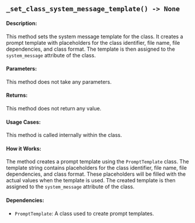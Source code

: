 ## `_set_class_system_message_template() -> None`

#### Description:
This method sets the system message template for the class. It creates a prompt template with placeholders for the class identifier, file name, file dependencies, and class format. The template is then assigned to the `system_message` attribute of the class.

#### Parameters:
This method does not take any parameters.

#### Returns:
This method does not return any value.

#### Usage Cases:
This method is called internally within the class.

#### How it Works:
The method creates a prompt template using the `PromptTemplate` class. The template string contains placeholders for the class identifier, file name, file dependencies, and class format. These placeholders will be filled with the actual values when the template is used. The created template is then assigned to the `system_message` attribute of the class.

#### Dependencies:
- `PromptTemplate`: A class used to create prompt templates.